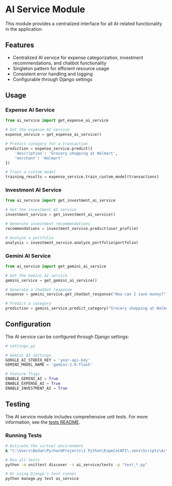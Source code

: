 # AI Service Module

This module provides a centralized interface for all AI-related functionality in the application.

## Features

- Centralized AI service for expense categorization, investment recommendations, and chatbot functionality
- Singleton pattern for efficient resource usage
- Consistent error handling and logging
- Configurable through Django settings

## Usage

### Expense AI Service

```python
from ai_service import get_expense_ai_service

# Get the expense AI service
expense_service = get_expense_ai_service()

# Predict category for a transaction
prediction = expense_service.predict({
    'description': 'Grocery shopping at Walmart',
    'merchant': 'Walmart'
})

# Train a custom model
training_results = expense_service.train_custom_model(transactions)
```

### Investment AI Service

```python
from ai_service import get_investment_ai_service

# Get the investment AI service
investment_service = get_investment_ai_service()

# Generate investment recommendations
recommendations = investment_service.predict(user_profile)

# Analyze a portfolio
analysis = investment_service.analyze_portfolio(portfolio)
```

### Gemini AI Service

```python
from ai_service import get_gemini_ai_service

# Get the Gemini AI service
gemini_service = get_gemini_ai_service()

# Generate a chatbot response
response = gemini_service.get_chatbot_response("How can I save money?")

# Predict a category
prediction = gemini_service.predict_category("Grocery shopping at Walmart", categories)
```

## Configuration

The AI service can be configured through Django settings:

```python
# settings.py

# Gemini AI settings
GOOGLE_AI_STUDIO_KEY = 'your-api-key'
GEMINI_MODEL_NAME = 'gemini-2.0-flash'

# Feature flags
ENABLE_GEMINI_AI = True
ENABLE_EXPENSE_AI = True
ENABLE_INVESTMENT_AI = True
```

## Testing

The AI service module includes comprehensive unit tests. For more information, see the [tests README](tests/README.md).

### Running Tests

```bash
# Activate the virtual environment
& "C:\Users\Bedan\PycharmProjects\1 Python\ExpeCatAPI\.venv\Scripts\Activate.ps1"

# Run all tests
python -m unittest discover -s ai_service/tests -p "test_*.py"

# Or using Django's test runner
python manage.py test ai_service
```
